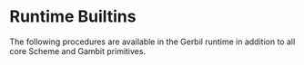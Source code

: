 # Runtime Builtins

The following procedures are available in the Gerbil runtime in
addition to all core Scheme and Gambit primitives.

